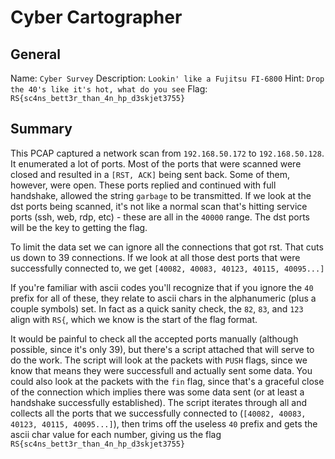 # Cyber Cartographer

## General 
Name: `Cyber Survey`
Description: `Lookin' like a Fujitsu FI-6800`
Hint: `Drop the 40's like it's hot, what do you see`
Flag: `RS{sc4ns_bett3r_than_4n_hp_d3skjet3755}` 

## Summary 
This PCAP captured a network scan from `192.168.50.172` to `192.168.50.128`. It enumerated a lot of ports. Most of the ports that were scanned were closed and resulted in a `[RST, ACK]` being sent back. Some of them, however, were open. These ports replied and continued with full handshake, allowed the string `garbage` to be transmitted. If we look at the dst ports being scanned, it's not like a normal scan that's hitting service ports (ssh, web, rdp, etc) - these are all in the `40000` range. The dst ports will be the key to getting the flag.

To limit the data set we can ignore all the connections that got rst. That cuts us down to 39 connections. If we look at all those dest ports that were successfully connected to, we get 
```[40082, 40083, 40123, 40115, 40095...]``` 

If you're familiar with ascii codes you'll recognize that if you ignore the `40` prefix for all of these, they relate to ascii chars in the alphanumeric (plus a couple symbols) set. In fact as a quick sanity check, the `82`, `83`, and `123` align with `RS{`, which we know is the start of the flag format.

It would be painful to check all the accepted ports manually (although possible, since it's only 39), but there's a script attached that will serve to do the work. The script will look at the packets with `PUSH` flags, since we know that means they were successfull and actually sent some data. You could also look at the packets with the `fin` flag, since that's a graceful close of the connection which implies there was some data sent (or at least a handshake successfully established). The script iterates through all and collects all the ports that we successfully connected to (`[40082, 40083, 40123, 40115, 40095...]`), then trims off the useless `40` prefix and gets the ascii char value for each number, giving us the flag `RS{sc4ns_bett3r_than_4n_hp_d3skjet3755}`